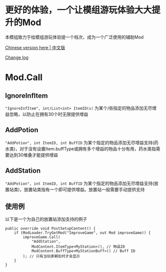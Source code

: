 # 更好的体验，一个让模组游玩体验大大提升的Mod
本模组致力于给模组游玩体验提一个档次，成为一个广泛使用的辅助Mod

[Chinese version here | 中文版](README.md)

[Change log](ChangeLog-en.md)

# Mod.Call
## IgnoreInfItem
```"IgnoreInfItem", int/List<int> ItemID(s)```
为某个/些指定的物品添加无尽增益忽略，以防止在拥有30个时无限提供增益
## AddPotion
```"AddPotion", int ItemID, int BuffID```
为某个指定的物品添加无尽增益支持(药水类)，对于没有设置Item.buffType或拥有多个增益的物品十分有用，药水类指需要达到30堆叠才能提供增益
## AddStation
```"AddPotion", int ItemID, int BuffID```
为某个指定的物品添加无尽增益支持(放置站类)，放置站类指有一个即可提供增益。放置站一般需要手动提供支持

## 使用例
以下是一个为自己的放置站添加支持的例子
```CSharp
public override void PostSetupContent() {
    if (ModLoader.TryGetMod("ImproveGame", out Mod improveGame)) {
        improveGame.Call(
            "AddStation",
            ModContent.ItemType<MyStation>(), // 物品ID
            ModContent.BuffType<MyStationBuff>() // Buff ID
        ); // 只有当玩家朝右时才会显示
    }
}
```